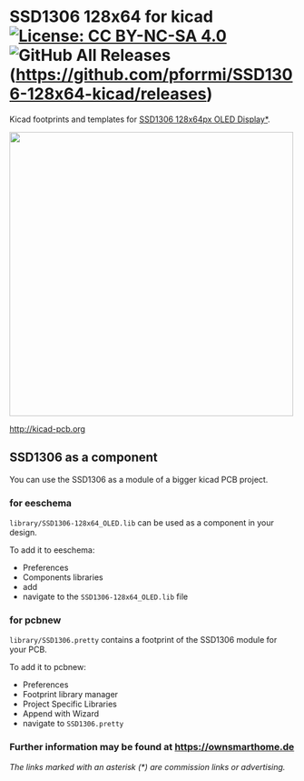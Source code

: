 # SSD1306 128x64 for kicad [![License: CC BY-NC-SA 4.0](https://img.shields.io/badge/License-CC%20BY--NC--SA%204.0-lightgrey.svg)](https://creativecommons.org/licenses/by-nc-sa/4.0/) ![GitHub All Releases](https://img.shields.io/github/downloads/pforrmi/SSD1306-128x64-kicad/total.svg?style=popout)(https://github.com/pforrmi/SSD1306-128x64-kicad/releases)
Kicad footprints and templates for [SSD1306 128x64px OLED Display*](https://amzn.to/2YUHoEB).

<img src="https://github.com/pforrmi/SSD1306-128x64-kicad/blob/master/images/ssd1306_3d.jpg" width=500>

http://kicad-pcb.org

## SSD1306 as a component

You can use the SSD1306 as a module of a bigger kicad PCB project. 

### for eeschema
`library/SSD1306-128x64_OLED.lib` can be used as a component in your design.


To add it to eeschema:
* Preferences
* Components libraries
* add
* navigate to the `SSD1306-128x64_OLED.lib` file

### for pcbnew

`library/SSD1306.pretty` contains a footprint of the SSD1306 module for your PCB.

To add it to pcbnew:
* Preferences
* Footprint library manager
* Project Specific Libraries
* Append with Wizard
* navigate to `SSD1306.pretty`



### Further information may be found at https://ownsmarthome.de

_The links marked with an asterisk (*) are commission links or advertising._
